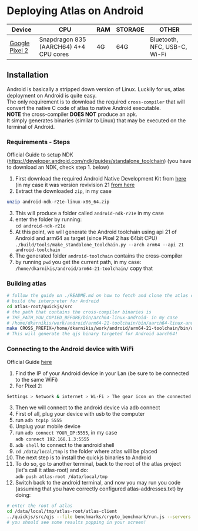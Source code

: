 # Deploying Atlas on Android

| Device                      	| CPU                                                  	| RAM  	| STORAGE 	| OTHER 	|
|-----------------------------	|------------------------------------------------------	|------	|---------	|-------	|
| [Google Pixel 2](https://thepihut.com/products/raspberry-pi-zero-wh-starter-kit) 	| Snapdragon 835 (AARCH64) 4+4 CPU cores 	| 4G	| 64G     	|Bluetooth, NFC, USB-C, Wi-Fi|

## Installation
Android is basically a stripped down version of Linux. Luckily for us, atlas deployment on Android is quite easy.  
The only requirement is to download the required `cross-compiler` that will convert the native C code of atlas to native Android executable.  
**NOTE** the cross-compiler **DOES NOT** produce an apk.  
It simply generates binaries (similar to Linux) that may be executed on the terminal of Android. 

### Requirements - Steps
Official Guide to setup NDK (https://developer.android.com/ndk/guides/standalone_toolchain)
(you have to download an NDK, check step 1. below)

1. First download the required Android Native Development Kit from [here](https://developer.android.com/ndk/downloads) (in my case it was version revivision 21 [from here](https://github.com/android/ndk/wiki/Unsupported-Downloads)  
2. Extract the downloaded `zip`, in my case  
```bash
unzip android-ndk-r21e-linux-x86_64.zip
```
3. This will produce a folder called `android-ndk-r21e` in my case 
4. enter the folder by running:  
`cd android-ndk-r21e`
5. At this point, we will generate the Android toolchain using api 21 of Android and arm64 as target (since Pixel 2 has 64bit CPU)
`./build/tools/make_standalone_toolchain.py --arch arm64 --api 21 android-toolchain`
6. The generated folder `android-toolchain` contains the cross-compiler
7. by running `pwd` you get the current path, in my case:  
`/home/dkarnikis/android/arm64-21-toolchain/` copy that

### Building atlas
```sh
# follow the guide on ./README.md on how to fetch and clone the atlas components
# build the interpreter for Android
cd atlas-root/quickjs/src
# the path that contains the cross-compiler binaries is 
# THE_PATH_YOU_COPIED_BEFORE/bin/arch64-linux-android- in my case
# /home/dkarnikis/work/android/arm64-21-toolchain/bin/aarch64-linux-android-
make CROSS_PREFIX=/home/dkarnikis/work/android/arm64-21-toolchain/bin/aarch64-linux-android- ANDROID=1
# This will generate the qjs binary targeted for Android aarch64!
```

### Connecting to the Android device with WiFi
Official Guide [here](https://developer.android.com/studio/command-line/adb)
1. Find the IP of your Android device in your Lan (be sure to be connected to the same WiFi)
2. For Pixel 2:
```sh
Settings > Network & internet > Wi-Fi > The gear icon on the connected Wi-Fi > Advanced (on the bottom) > Under the IP address you may find you IP address (192.168.1.3 in my case)
```
3. Then we will connect to the android device via adb connect  
4. First of all, plug your device with usb to the computer
5. run `adb tcpip 5555`
6. Unplug your mobile device
7. run
`adb connect YOUR_IP:5555`, in my case  
`adb connect 192.168.1.3:5555`
8. `adb shell` to connect to the android shell
9. `cd /data/local/tmp` is the folder where atlas will be placed
10. The next step is to install the quickjs binaries to Android
11. To do so, go to another terminal, back to the root of the atlas project (let's call it atlas-root) and do:  
`adb push atlas-root /data/local/tmp`
12. Switch back to the android terminal, and now you may run you code (assuming that you have correctly configured atlas-addresses.txt) by doing:  
```sh
# enter the root of atlas
cd /data/local/tmp/atlas-root/atlas-client
../quickjs/src/qjs --file benchmarks/crypto_benchmark/run.js --servers 1
# you should see some results popping in your screen!
```
